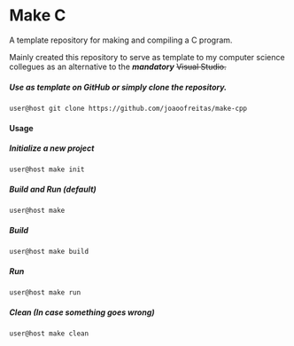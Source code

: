# Make C
A template repository for making and compiling a C program.

Mainly created this repository to serve as template to my computer science collegues as an alternative to the ___mandatory___ ~~Visual Studio.~~

##### Use as template on GitHub or simply clone the repository.

`user@host git clone https://github.com/joaoofreitas/make-cpp`

#### Usage

##### Initialize a new project

`user@host make init`

##### Build and Run (default)

`user@host make`

##### Build

`user@host make build`

##### Run

`user@host make run`

##### Clean (In case something goes wrong)

`user@host make clean`
